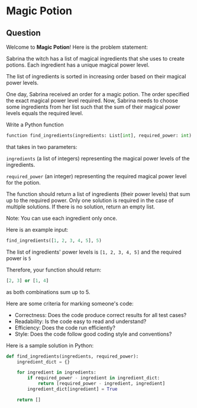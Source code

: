 # Magic Potion

## Question

Welcome to **Magic Potion**! Here is the problem statement:

Sabrina the witch has a list of magical ingredients that she uses to create potions. Each ingredient has a unique magical power level.

The list of ingredients is sorted in increasing order based on their magical power levels.

One day, Sabrina received an order for a magic potion. The order specified the exact magical power level required. Now, Sabrina needs to choose some ingredients from her list such that the sum of their magical power levels equals the required level.

Write a Python function


```python
function find_ingredients(ingredients: List[int], required_power: int)
```

that takes in two parameters:

`ingredients` (a list of integers) representing the magical power levels of the ingredients.

`required_power` (an integer) representing the required magical power level for the potion.

The function should return a list of ingredients (their power levels) that sum up to the required power. Only one solution is required in the case of multiple solutions. If there is no solution, return an empty list.

Note: You can use each ingredient only once.

Here is an example input:

```python
find_ingredients([1, 2, 3, 4, 5], 5)
```

The list of ingredients' power levels is `[1, 2, 3, 4, 5]` and the required power is `5`

Therefore, your function should return:

```python
[2, 3] or [1, 4]
```
as both combinations sum up to 5.

Here are some criteria for marking someone's code:

- Correctness: Does the code produce correct results for all test cases?
- Readability: Is the code easy to read and understand?
- Efficiency: Does the code run efficiently?
- Style: Does the code follow good coding style and conventions?

Here is a sample solution in Python:
```python
def find_ingredients(ingredients, required_power):
    ingredient_dict = {}

    for ingredient in ingredients:
        if required_power - ingredient in ingredient_dict:
            return [required_power - ingredient, ingredient]
        ingredient_dict[ingredient] = True

    return []
```
